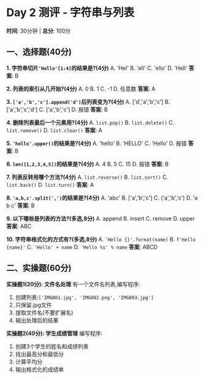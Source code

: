# Day 2 测评 - 字符串与列表

**时间**: 30分钟 | **总分**: 100分

## 一、选择题(40分)

**1. 字符串切片`'Hello'[1:4]`的结果是?(4分)**
A. 'Hel'
B. 'ell'
C. 'ello'
D. 'Hell'
**答案**: B

**2. 列表的索引从几开始?(4分)**
A. 0
B. 1
C. -1
D. 任意数
**答案**: A

**3. `['a','b','c'].append('d')`后列表变为?(4分)**
A. ['d','a','b','c']
B. ['a','b','c','d']
C. ['a','b','c']
D. 报错
**答案**: B

**4. 删除列表最后一个元素用?(4分)**
A. `list.pop()`
B. `list.delete()`
C. `list.remove()`
D. `list.clear()`
**答案**: A

**5. `'hello'.upper()`的结果是?(4分)**
A. 'hello'
B. 'HELLO'
C. 'Hello'
D. 报错
**答案**: B

**6. `len([1,2,3,4,5])`的结果是?(4分)**
A. 4
B. 5
C. 15
D. 报错
**答案**: B

**7. 列表反转用哪个方法?(4分)**
A. `list.reverse()`
B. `list.sort()`
C. `list.back()`
D. `list.turn()`
**答案**: A

**8. `'a,b,c'.split(',')`的结果是?(4分)**
A. 'abc'
B. ['a','b','c']
C. ('a','b','c')
D. 'a b c'
**答案**: B

**9. 以下哪些是列表的方法?(多选,8分)**
A. append
B. insert
C. remove
D. upper
**答案**: ABC

**10. 字符串格式化的方式有?(多选,8分)**
A. `'Hello {}'.format(name)`
B. `f'Hello {name}'`
C. `'Hello' + name`
D. `'Hello %s' % name`
**答案**: ABCD

## 二、实操题(60分)

**实操题1(20分): 文件名处理**
有一个文件名列表,编写程序:
1. 创建列表:`['IMG001.jpg', 'IMG002.png', 'IMG003.jpg']`
2. 只保留.jpg文件
3. 提取文件名(不要扩展名)
4. 输出处理后的结果

**实操题2(40分): 学生成绩管理**
编写程序:
1. 创建3个学生的姓名和成绩列表
2. 找出最高分和最低分
3. 计算平均分
4. 输出格式化的成绩单
